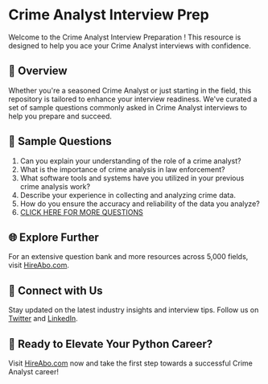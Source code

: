 # Crime Analyst Interview Prep

Welcome to the Crime Analyst Interview Preparation ! This resource is designed to help you ace your Crime Analyst interviews with confidence.

## 🚀 Overview

Whether you're a seasoned Crime Analyst or just starting in the field, this repository is tailored to enhance your interview readiness. We've curated a set of sample questions commonly asked in Crime Analyst interviews to help you prepare and succeed.

## 📝 Sample Questions

1. Can you explain your understanding of the role of a crime analyst?
2. What is the importance of crime analysis in law enforcement?
3. What software tools and systems have you utilized in your previous crime analysis work?
4. Describe your experience in collecting and analyzing crime data.
5. How do you ensure the accuracy and reliability of the data you analyze?
6. [CLICK HERE FOR MORE QUESTIONS](https://hireabo.com/job/9_3_38/Crime%20Analyst)

## 🌐 Explore Further

For an extensive question bank and more resources across 5,000 fields, visit [HireAbo.com](https://www.hireabo.com).

## 📱 Connect with Us

Stay updated on the latest industry insights and interview tips. Follow us on [Twitter](https://twitter.com/hireabo) and [LinkedIn](https://www.linkedin.com/in/hire-abo-3609972a8/).

## 🚀 Ready to Elevate Your Python Career?

Visit [HireAbo.com](https://www.hireabo.com) now and take the first step towards a successful Crime Analyst career!
